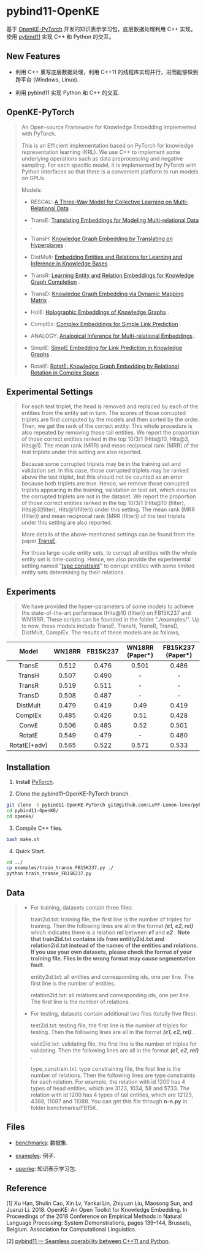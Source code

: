 # pybind11-OpenKE

基于 [OpenKE-PyTorch](https://github.com/thunlp/OpenKE/tree/OpenKE-PyTorch) 开发的知识表示学习包，底层数据处理利用 C++ 实现，使用 [pybind11](https://github.com/pybind/pybind11) 实现 C++ 和 Python 的交互。

## New Features

- 利用 C++ 重写底层数据处理，利用 C++11 的线程库实现并行，进而能够做到跨平台 (Windows, Linux).

- 利用 pybind11 实现 Python 和 C++ 的交互.

## OpenKE-PyTorch

>An Open-source Framework for Knowledge Embedding implemented with PyTorch.
>
>This is an Efficient implementation based on PyTorch for knowledge representation learning (KRL). We use C++ to implement some underlying operations such as data preprocessing and negative sampling. For each specific model, it is implemented by PyTorch with Python interfaces so that there is a convenient platform to run models on GPUs.
>
>Models:
>
>- RESCAL: [A Three-Way Model for Collective Learning on Multi-Relational Data](https://icml.cc/Conferences/2011/papers/438_icmlpaper.pdf) .
>
>- TransE: [Translating Embeddings for Modeling Multi-relational Data](https://proceedings.neurips.cc/paper_files/paper/2013/hash/1cecc7a77928ca8133fa24680a88d2f9-Abstract.html) .
>
>- TransH: [Knowledge Graph Embedding by Translating on Hyperplanes](https://ojs.aaai.org/index.php/AAAI/article/view/8870) .
>
>- DistMult: [Embedding Entities and Relations for Learning and Inference in Knowledge Bases](https://arxiv.org/abs/1412.6575) .
>
>- TransR: [Learning Entity and Relation Embeddings for Knowledge Graph Completion](https://ojs.aaai.org/index.php/AAAI/article/view/9491) .
>
>- TransD: [Knowledge Graph Embedding via Dynamic Mapping Matrix](https://aclanthology.org/P15-1067/) .
>
>- HolE: [Holographic Embeddings of Knowledge Graphs](https://ojs.aaai.org/index.php/AAAI/article/view/10314) .
>
>- ComplEx: [Complex Embeddings for Simple Link Prediction](https://arxiv.org/abs/1606.06357) .
>
>- ANALOGY: [Analogical Inference for Multi-relational Embeddings](https://proceedings.mlr.press/v70/liu17d.html) .
>
>- SimplE: [SimplE Embedding for Link Prediction in Knowledge Graphs](https://proceedings.neurips.cc/paper_files/paper/2018/hash/b2ab001909a8a6f04b51920306046ce5-Abstract.html) .
>
>- RotatE: [RotatE: Knowledge Graph Embedding by Relational Rotation in Complex Space](https://openreview.net/forum?id=HkgEQnRqYQ) .

## Experimental Settings

>For each test triplet, the head is removed and replaced by each of the entities from the entity set in turn. The scores of those corrupted triplets are first computed by the models and then sorted by the order. Then, we get the rank of the correct entity. This whole procedure is also repeated by removing those tail entities. We report the proportion of those correct entities ranked in the top 10/3/1 (Hits@10, Hits@3, Hits@1). The mean rank (MRR) and mean reciprocal rank (MRR) of the test triplets under this setting are also reported.
>
>Because some corrupted triplets may be in the training set and validation set. In this case, those corrupted triplets may be ranked above the test triplet, but this should not be counted as an error because both triplets are true. Hence, we remove those corrupted triplets appearing in the training, validation or test set, which ensures the corrupted triplets are not in the dataset. We report the proportion of those correct entities ranked in the top 10/3/1 (Hits@10 (filter), Hits@3(filter), Hits@1(filter)) under this setting. The mean rank (MRR (filter)) and mean reciprocal rank (MRR (filter)) of the test triplets under this setting are also reported.
>
>More details of the above-mentioned settings can be found from the paper [TransE](http://papers.nips.cc/paper/5071-translating-embeddings-for-modeling-multi-relational-data.pdf).
>
>For those large-scale entity sets, to corrupt all entities with the whole entity set is time-costing. Hence, we also provide the experimental setting named "[type constraint](https://www.dbs.ifi.lmu.de/~krompass/papers/TypeConstrainedRepresentationLearningInKnowledgeGraphs.pdf)" to corrupt entities with some limited entity sets determining by their relations.

## Experiments

>We have provided the hyper-parameters of some models to achieve the state-of-the-art performace (Hits@10 (filter)) on FB15K237 and WN18RR. These scripts can be founded in the folder "./examples/". Up to now, these models include TransE, TransH, TransR, TransD, DistMult, ComplEx. The results of these models are as follows,

|Model|WN18RR|FB15K237|WN18RR (Paper\*)|FB15K237 (Paper\*)|
|:-:|:-:|:-:|:-:|:-:|
|TransE|0.512|0.476|0.501|0.486|
|TransH|0.507|0.490|-|-|
|TransR|0.519|0.511|-|-|
|TransD|0.508|0.487|-|-|
|DistMult|0.479|0.419|0.49|0.419|
|ComplEx|0.485|0.426|0.51|0.428|
|ConvE|0.506|0.485|0.52|0.501|
|RotatE|0.549|0.479|-|0.480|
|RotatE(+adv)|0.565|0.522|0.571|0.533|

## Installation

1. Install [PyTorch](https://pytorch.org/get-started/locally/).

2. Clone the pybind11-OpenKE-PyTorch branch.

```bash
git clone -b pybind11-OpenKE-PyTorch git@github.com:LuYF-Lemon-love/pybind11-OpenKE.git --depth 1
cd pybind11-OpenKE/
cd openke/
```

3. Compile C++ files.

```bash
bash make.sh
```

4. Quick Start.

```bash
cd ../
cp examples/train_transe_FB15K237.py ./
python train_transe_FB15K237.py
```

## Data

>* For training, datasets contain three files:
>
>   train2id.txt: training file, the first line is the number of triples for training. Then the following lines are all in the format ***(e1, e2, rel)*** which indicates there is a relation ***rel*** between ***e1*** and ***e2*** . **Note that train2id.txt contains ids from entitiy2id.txt and relation2id.txt instead of the names of the entities and relations. If you use your own datasets, please check the format of your training file. Files in the wrong format may cause segmentation fault.**
>
>   entity2id.txt: all entities and corresponding ids, one per line. The first line is the number of entities.
>
>   relation2id.txt: all relations and corresponding ids, one per line. The first line is the number of relations.
>
>* For testing, datasets contain additional two files (totally five files):
>
>   test2id.txt: testing file, the first line is the number of triples for testing. Then the following lines are all in the format ***(e1, e2, rel)*** .
>
>   valid2id.txt: validating file, the first line is the number of triples for validating. Then the following lines are all in the format ***(e1, e2, rel)*** .
>
>   type_constrain.txt: type constraining file, the first line is the number of relations. Then the following lines are type constraints for each relation. For example, the relation with id 1200 has 4 types of head entities, which are 3123, 1034, 58 and 5733. The relation with id 1200 has 4 types of tail entities, which are 12123, 4388, 11087 and 11088. You can get this file through **n-n.py** in folder benchmarks/FB15K.

## Files

- [benchmarks](./benchmarks/): 数据集.

- [examples](./examples/): 例子.

- [openke](./openke/): 知识表示学习包.

## Reference

[1] Xu Han, Shulin Cao, Xin Lv, Yankai Lin, Zhiyuan Liu, Maosong Sun, and Juanzi Li. 2018. OpenKE: An Open Toolkit for Knowledge Embedding. In Proceedings of the 2018 Conference on Empirical Methods in Natural Language Processing: System Demonstrations, pages 139–144, Brussels, Belgium. Association for Computational Linguistics.

[2] [pybind11 — Seamless operability between C++11 and Python](https://github.com/pybind/pybind11).
